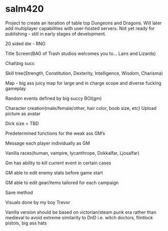 # salm420

Project to create an iteration of table top Dungeons and Dragons. Will later add multiplayer capabilities with user-hosted servers.
Not yet ready for publishing - still in early stages of development.



20 sided die - RNG

Title Screen(BAG of Trash studios welcomes you to… Lairs and Lizards)

Chat\\big succ

Skill tree(Strength, Constitution, Dexterity, Intelligence, Wisdom, Charisma)

Map - big ass juicy map for large and in charge scope and diverse fucking gameplay
        
Random events defined by big succy BOI(gm)

Character creation(male/female/other, hair color, boob size, etc) 
        Upload picture as avatar

Dick size = TBD

Predetermined functions for the weak ass GM’s

Message each player individually as GM

Vanilla races(human, vampire, lycanthrope, Dokkalfar, Ljosalfar)

Gm has ability to kill current event in certain cases

GM able to edit enemy stats before game start

GM able to edit gear/items tailored for each campaign

Save method

Visuals done by my boy Trevor

Vanilla version should be based on victorian/steam punk era rather than medieval to avoid extreme similarity to DnD
        i.e. witch doctors, flintlock pistols, big ass hats
